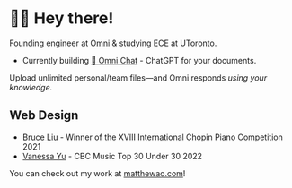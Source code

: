 # 👋🏼 Hey there! 
Founding engineer at [Omni](https://omnilabs.ai/) & studying ECE at UToronto. 

- Currently building [💬 Omni Chat](https://omnilabs.ai/chat) - ChatGPT for your documents. 

Upload unlimited personal/team files—and Omni responds *using your knowledge.* 

## Web Design

- [Bruce Liu](https://bruceliu.matthewao.com) - Winner of the XVIII International
Chopin Piano Competition 2021
- [Vanessa Yu](https://vanessayu.com) - CBC Music Top 30 Under 30 2022

You can check out my work at [matthewao.com](https://matthewao.com)!
